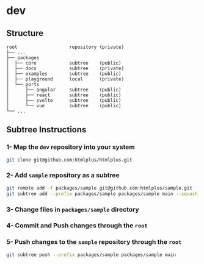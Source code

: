 # dev

## Structure

    root                   repository (private)
    ├── ...
    ├── packages
    │  ├── core            subtree    (public)
    │  ├── docs            subtree    (private)
    │  ├── examples        subtree    (public)
    │  ├── playground      local      (private)
    │  └── ports
    │      ├── angular     subtree    (public)
    │      ├── react       subtree    (public)
    │      ├── svelte      subtree    (public)
    │      └── vue         subtree    (public)
    └── ...

## Subtree Instructions

### 1- Map the `dev` repository into your system

```bash
git clone git@github.com:htmlplus/htmlplus.git
```

### 2- Add `sample` repository as a subtree

```bash
git remote add -f packages/sample git@github.com:htmlplus/sample.git
git subtree add --prefix packages/sample packages/sample main --squash
```

### 3- Change files in `packages/sample` directory

### 4- Commit and Push changes through the `root`

### 5- Push changes to the `sample` repository through the `root`

```bash
git subtree push --prefix packages/sample packages/sample main
```
